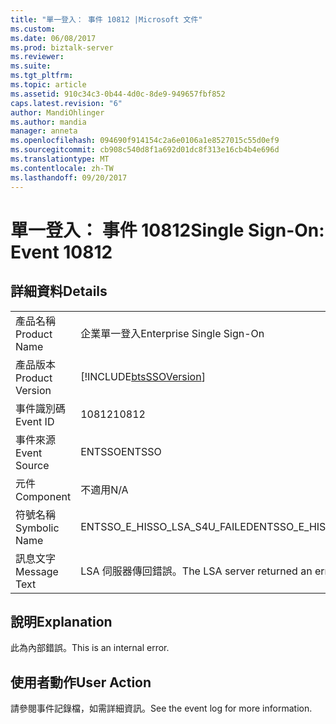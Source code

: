 ```yaml
---
title: "單一登入： 事件 10812 |Microsoft 文件"
ms.custom: 
ms.date: 06/08/2017
ms.prod: biztalk-server
ms.reviewer: 
ms.suite: 
ms.tgt_pltfrm: 
ms.topic: article
ms.assetid: 910c34c3-0b44-4d0c-8de9-949657fbf852
caps.latest.revision: "6"
author: MandiOhlinger
ms.author: mandia
manager: anneta
ms.openlocfilehash: 094690f914154c2a6e0106a1e8527015c55d0ef9
ms.sourcegitcommit: cb908c540d8f1a692d01dc8f313e16cb4b4e696d
ms.translationtype: MT
ms.contentlocale: zh-TW
ms.lasthandoff: 09/20/2017
---
```

# <a name="single-sign-on-event-10812"></a><span data-ttu-id="a6ebc-102">單一登入： 事件 10812</span><span class="sxs-lookup"><span data-stu-id="a6ebc-102">Single Sign-On: Event 10812</span></span>
## <a name="details"></a><span data-ttu-id="a6ebc-103">詳細資料</span><span class="sxs-lookup"><span data-stu-id="a6ebc-103">Details</span></span>  
  
|||  
|-|-|  
|<span data-ttu-id="a6ebc-104">產品名稱</span><span class="sxs-lookup"><span data-stu-id="a6ebc-104">Product Name</span></span>|<span data-ttu-id="a6ebc-105">企業單一登入</span><span class="sxs-lookup"><span data-stu-id="a6ebc-105">Enterprise Single Sign-On</span></span>|  
|<span data-ttu-id="a6ebc-106">產品版本</span><span class="sxs-lookup"><span data-stu-id="a6ebc-106">Product Version</span></span>|[!INCLUDE[btsSSOVersion](../includes/btsssoversion-md.md)]|  
|<span data-ttu-id="a6ebc-107">事件識別碼</span><span class="sxs-lookup"><span data-stu-id="a6ebc-107">Event ID</span></span>|<span data-ttu-id="a6ebc-108">10812</span><span class="sxs-lookup"><span data-stu-id="a6ebc-108">10812</span></span>|  
|<span data-ttu-id="a6ebc-109">事件來源</span><span class="sxs-lookup"><span data-stu-id="a6ebc-109">Event Source</span></span>|<span data-ttu-id="a6ebc-110">ENTSSO</span><span class="sxs-lookup"><span data-stu-id="a6ebc-110">ENTSSO</span></span>|  
|<span data-ttu-id="a6ebc-111">元件</span><span class="sxs-lookup"><span data-stu-id="a6ebc-111">Component</span></span>|<span data-ttu-id="a6ebc-112">不適用</span><span class="sxs-lookup"><span data-stu-id="a6ebc-112">N/A</span></span>|  
|<span data-ttu-id="a6ebc-113">符號名稱</span><span class="sxs-lookup"><span data-stu-id="a6ebc-113">Symbolic Name</span></span>|<span data-ttu-id="a6ebc-114">ENTSSO_E_HISSO_LSA_S4U_FAILED</span><span class="sxs-lookup"><span data-stu-id="a6ebc-114">ENTSSO_E_HISSO_LSA_S4U_FAILED</span></span>|  
|<span data-ttu-id="a6ebc-115">訊息文字</span><span class="sxs-lookup"><span data-stu-id="a6ebc-115">Message Text</span></span>|<span data-ttu-id="a6ebc-116">LSA 伺服器傳回錯誤。</span><span class="sxs-lookup"><span data-stu-id="a6ebc-116">The LSA server returned an error.</span></span>|  
  
## <a name="explanation"></a><span data-ttu-id="a6ebc-117">說明</span><span class="sxs-lookup"><span data-stu-id="a6ebc-117">Explanation</span></span>  
 <span data-ttu-id="a6ebc-118">此為內部錯誤。</span><span class="sxs-lookup"><span data-stu-id="a6ebc-118">This is an internal error.</span></span>  
  
## <a name="user-action"></a><span data-ttu-id="a6ebc-119">使用者動作</span><span class="sxs-lookup"><span data-stu-id="a6ebc-119">User Action</span></span>  
 <span data-ttu-id="a6ebc-120">請參閱事件記錄檔，如需詳細資訊。</span><span class="sxs-lookup"><span data-stu-id="a6ebc-120">See the event log for more information.</span></span>